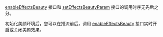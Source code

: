 <div class="mk-hint">

[enableEffectsBeauty](@enableEffectsBeauty) 接口和 [setEffectsBeautyParam](@setEffectsBeautyParam) 接口的调用时序无先后之分。
</div>

初始化美颜环境后，您可以在推流前后，调用 [enableEffectsBeauty](@enableEffectsBeauty) 接口实时开启或关闭美颜效果。

